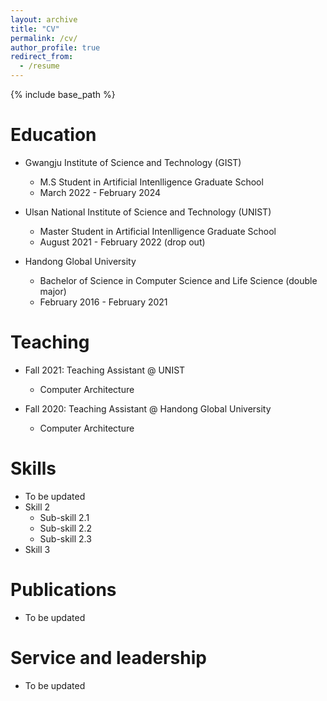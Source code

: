 ```yaml
---
layout: archive
title: "CV"
permalink: /cv/
author_profile: true
redirect_from:
  - /resume
---
```


{% include base_path %}
     
Education
======
* Gwangju Institute of Science and Technology (GIST)
  * M.S Student in Artificial Intenlligence Graduate School
  * March 2022 - February 2024

* Ulsan National Institute of Science and Technology (UNIST)
  * Master Student in Artificial Intenlligence Graduate School
  * August 2021 - February 2022 (drop out)

* Handong Global University
  * Bachelor of Science in Computer Science and Life Science (double major)
  * February 2016 - February 2021

Teaching
======
* Fall 2021: Teaching Assistant @ UNIST
  * Computer Architecture

* Fall 2020: Teaching Assistant @ Handong Global University
  * Computer Architecture
  
Skills
======
* To be updated
* Skill 2
  * Sub-skill 2.1
  * Sub-skill 2.2
  * Sub-skill 2.3
* Skill 3

Publications
======
+ To be updated
  
Service and leadership
======
* To be updated
